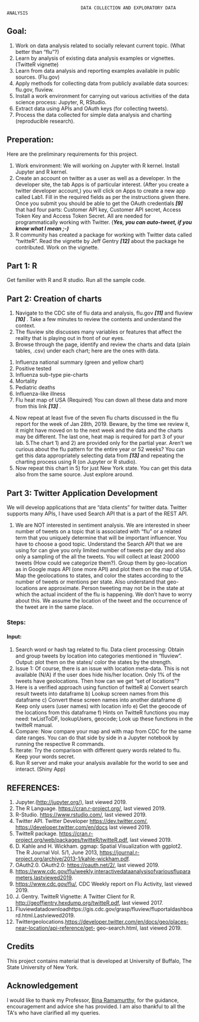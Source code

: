                                 DATA COLLECTION AND EXPLORATORY DATA ANALYSIS
                                
## Goal:
1. Work on data analysis related to socially relevant current topic. (What better than “flu”?)
2. Learn by analysis of existing data analysis examples or vignettes. (TwitteR vignette)
3. Learn from data analysis and reporting examples available in public sources. (Flu.gov)
4. Apply methods for collecting data from publicly available data sources: flu.gov, fluview.
5. Install a work environment for carrying out various activities of the data science process: Jupyter, R,
    RStudio.
6. Extract data using APIs and OAuth keys (for collecting tweets).
7. Process the data collected for simple data analysis and charting (reproducible research).


## Preperation:

Here are the preliminary requirements for this project. 
1. Work environment: We will working on Jupyter with R kernel. Install Jupyter and R kernel.
2. Create an account on twitter as a user as well as a developer. In the developer site, the tab Apps is of particular interest. (After you create a twitter developer account,) you will click on Apps to create a new app called Lab1. Fill in the required fields as per the instructions given there. Once you submit you should be able to get the OAuth credentials 
***[9]*** that had four parts: Customer API key, Customer API secret, Access Token Key and Access Token Secret. All are needed for programmatically working with Twitter. (***Yes, you can auto-tweet, if you know what I mean ;-)***
3. R community has created a package for working with Twitter data called “twitteR”. Read the vignette by Jeff Gentry ***[12]*** about the package he contributed. Work on the vignette.


## Part 1: R
Get familier with R and R studio. Run all the sample code.

## Part 2: Creation of charts


1. Navigate to the CDC site of flu data and analysis, flu.gov ***[11]*** and fluview ***[10]*** . Take a few minutes to review the contents and understand the context.
2. The fluview site discusses many variables or features that affect the reality that is playing out in front of our eyes.
3. Browse through the page, identify and review the charts and data (plain tables, .csv) under each chart; here are the ones with data.
  1) Influenza national summary (green and yellow chart)
  2) Positive tested
  3) Influenza sub-type pie-charts
  4) Mortality
  5) Pediatric deaths
  6) Influenza-like illness
  7) Flu heat map of USA (Required)
  You can down all these data and more from this link ***[13]*** .
4. Now repeat at least five of the seven flu charts discussed in the flu report for the week of Jan 28th, 2019. Beware, by the time we review it, it might have moved on to the next week and the data and the charts may be different. The last one, heat map is required for part 3 of your lab.
5.The chart 1) and 2) are provided only for the partial year. Aren’t we curious about the flu pattern for the entire year or 52 weeks? You can get this data appropriately selecting data from ***[13]*** and repeating the charting process using R (on Jupyter or R studio).
6. Now repeat this chart in 5) for just New York state. You can get this data also from the same source. Just explore around.

## Part 3: Twitter Application Development 

We will develop applications that are “data clients” for twitter data. Twitter supports many APIs, I have 
used Search API that is a part of the REST API.
1. We are NOT interested in sentiment analysis. We are interested in sheer number of tweets on a topic that is associated with “flu” or a related term that you uniquely determine that will be important influencer. You have to choose a good topic. Understand the Search API that we are using for can give you only limited number of tweets per day and also only a sampling of the all the tweets. You will collect at least 20000 tweets (How could we categorize them?). Group them by geo-location as in Google maps API (one more API) and plot them on the map of USA. Map the geolocations to states, and color the states according to the number of tweets or mentions per state. Also understand that geo-locations are approximate. Person tweeting may not be in the state at which the actual incident of the flu is happening. We don’t have to worry about this. We assume the location of the tweet and the occurrence of the tweet are in the same place.

###  Steps:

#### Input: 

1. Search word or hash tag related to flu. Data client processing: Obtain and group tweets by location into categories mentioned in “fluview”. Output: plot them on the states/ color the states by the strength.
2. Issue 1: Of course, there is an issue with location meta-data. This is not available (N/A) if the user does hide his/her location. Only 1% of the tweets have geolocations. Then how can we get “set of locations”?
3. Here is a verified approach using function of twitteR
  a) Convert search result tweets into dataframe
  b) Lookup screen names from this dataframe
  c) Convert these screen names into another dataframe
  d) Keep only users (user names) with location info
  e) Get the geocode of the locations from this dataframe
  f) Hints on TwitteR functions you may need: twListToDF, lookupUsers, geocode; Look up these
     functions in the twitteR manual.
4. Compare: Now compare your map and with map from CDC for the same date ranges. You can
   do that side by side in a Jupyter notebook by running the respective R commands.
5. Iterate: Try the comparison with different query words related to flu. Keep your words secret.
6. Run R server and make your analysis available for the world to see and interact. (Shiny App) 

## REFERENCES:
1. Jupyter.(http://jupyter.org/), last viewed 2019.
2. The R Language. https://cran.r-project.org/, last viewed 2019.
3. R-Studio. https://www.rstudio.com/, last viewed 2019.
4. Twitter API. Twitter Developer https://dev.twitter.com/, https://developer.twitter.com/en/docs last
viewed 2019.
5. TwitteR package. https://cran.r-project.org/web/packages/twitteR/twitteR.pdf, last viewed 2019.
6. D. Kahle and H. Wickham. ggmap: Spatial Visualization with ggplot2. The R Journal Vol. 5/1, June 2013, https://journal.r-project.org/archive/2013-1/kahle-wickham.pdf.
7. OAuth2.0. OAuth2.0: https://oauth.net/2/, last viewed 2019.
8. https://www.cdc.gov/flu/weekly,interactivedataanalysisofvariousfluparameters,lastviewed2019.
9. https://www.cdc.gov/flu/, CDC Weekly report on Flu Activity, last viewed 2019.
10. J. Gentry. TwitteR Vignette: A Twitter Client for R. http://geoffjentry.hexdump.org/twitteR.pdf, last
viewed 2017.
11. Fluviewdatadownloadhttps://gis.cdc.gov/grasp/fluview/fluportaldashboard.html.Lastviewed2019.
12. Twittergeolocations.https://developer.twitter.com/en/docs/geo/places-near-location/api-reference/get-
geo-search.html, last viewed 2019.


## Credits

This project contains material that is developed at University of Buffalo, The State University of New York.


## Acknowledgement

I would like to thank my Professor, [Bina Ramamurthy](http://www.buffalo.edu/news/experts/bina-ramamurthy-faculty-expert-blockchain.html), for the  guidance, encouragement and advice she has provided. I am also thankful to all the TA's who have clarified all my queries.

